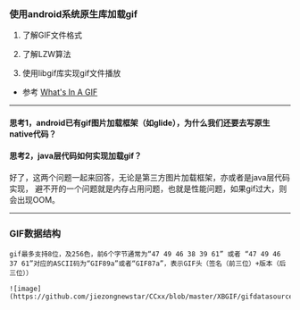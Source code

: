 ###  使用android系统原生库加载gif

1. 了解GIF文件格式

2. 了解LZW算法

3. 使用libgif库实现gif文件播放

- 参考 [What's In A GIF](http://giflib.sourceforge.net/whatsinagif/bits_and_bytes.html "gif是什么")



---

#### 思考1，android已有gif图片加载框架（如glide），为什么我们还要去写原生native代码？

#### 思考2，java层代码如何实现加载gif？


好了，这两个问题一起来回答，无论是第三方图片加载框架，亦或者是java层代码实现，
避不开的一个问题就是内存占用问题，也就是性能问题，如果gif过大，则会出现OOM。

---

### GIF数据结构

    gif最多支持8位，及256色，前6个字节通常为“47 49 46 38 39 61” 或者 “47 49 46 37 61”对应的ASCII码为“GIF89a”或者“GIF87a”，表示GIF头（签名（前三位）+版本（后三位））

    ![image](https://github.com/jiezongnewstar/CCxx/blob/master/XBGIF/gifdatasource.jpg)






